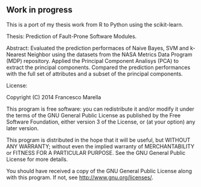 Work in progress
----------------

This is a port of my thesis work from R to Python using the scikit-learn.

Thesis: Prediction of Fault-Prone Software Modules.

Abstract: Evaluated the prediction performaces of Naive Bayes, SVM and k-Nearest Neighbor using the datasets from the NASA Metrics Data Program (MDP)
repository. Applied the Principal Component Analisys (PCA) to extract the principal components. Compared the prediction performances with the full set of
attributes and a subset of the principal components.

License:

Copyright (C) 2014 Francesco Marella

This program is free software: you can redistribute it and/or modify
it under the terms of the GNU General Public License as published by
the Free Software Foundation, either version 3 of the License, or
(at your option) any later version.

This program is distributed in the hope that it will be useful,
but WITHOUT ANY WARRANTY; without even the implied warranty of
MERCHANTABILITY or FITNESS FOR A PARTICULAR PURPOSE.  See the
GNU General Public License for more details.

You should have received a copy of the GNU General Public License
along with this program.  If not, see <http://www.gnu.org/licenses/>.

